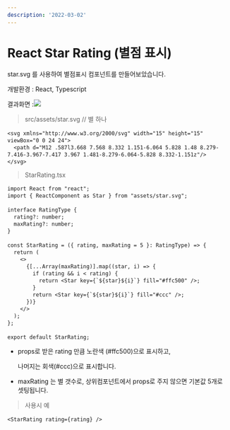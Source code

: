 ```yaml
---
description: '2022-03-02'
---
```


# React Star Rating (별점 표시)

star.svg 를 사용하여 별점표시 컴포넌트를 만들어보았습니다.

개발환경 : React, Typescript

결과화면 :![](<../../.gitbook/assets/스크린샷 2022-03-02 오후 5.46.26.png>)



> src/assets/star.svg // 별 하나&#x20;

```
<svg xmlns="http://www.w3.org/2000/svg" width="15" height="15" viewBox="0 0 24 24">
  <path d="M12 .587l3.668 7.568 8.332 1.151-6.064 5.828 1.48 8.279-7.416-3.967-7.417 3.967 1.481-8.279-6.064-5.828 8.332-1.151z"/>
</svg> 
```

> StarRating.tsx&#x20;

```
import React from "react";
import { ReactComponent as Star } from "assets/star.svg";

interface RatingType {
  rating?: number;
  maxRating?: number;
}

const StarRating = ({ rating, maxRating = 5 }: RatingType) => {
  return (
    <>
      {[...Array(maxRating)].map((star, i) => {
        if (rating && i < rating) {
          return <Star key={`${star}${i}`} fill="#ffc500" />;
        }
        return <Star key={`${star}${i}`} fill="#ccc" />;
      })}
    </>
  );
};

export default StarRating;

```

*   props로 받은 rating 만큼 노란색 (#ffc500)으로 표시하고,&#x20;

    나머지는 회색(#ccc)으로 표시합니다.&#x20;
* maxRating 는 별 갯수로, 상위컴포넌트에서 props로 주지 않으면 기본값 5개로 셋팅됩니다.

> 사용시 예&#x20;

```
<StarRating rating={rating} /> 
```
